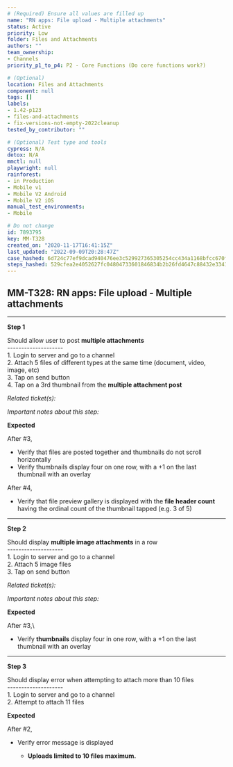 ```yaml
---
# (Required) Ensure all values are filled up
name: "RN apps: File upload - Multiple attachments"
status: Active
priority: Low
folder: Files and Attachments
authors: ""
team_ownership: 
- Channels
priority_p1_to_p4: P2 - Core Functions (Do core functions work?)

# (Optional)
location: Files and Attachments
component: null
tags: []
labels: 
- 1.42-p123
- files-and-attachments
- fix-versions-not-empty-2022cleanup
tested_by_contributor: ""

# (Optional) Test type and tools
cypress: N/A
detox: N/A
mmctl: null
playwright: null
rainforest: 
- in Production
- Mobile v1
- Mobile V2 Android
- Mobile V2 iOS
manual_test_environments: 
- Mobile

# Do not change
id: 7893795
key: MM-T328
created_on: "2020-11-17T16:41:15Z"
last_updated: "2022-09-09T20:28:47Z"
case_hashed: 6d724c77ef9dcad940476ee3c529927365305254cc434a1168bfcc670fd0accabccbe97cc7f8eafc2cc1024a482cda7c
steps_hashed: 529cfea2e4052627fc04804733601846834b2b26fd4647c88432e33419abef0c0ab7d2de45bee2a3e30eff46876ecb81
---
```


<!-- (Auto-generated) Based on frontmatter's "key" and "name" -->

## MM-T328: RN apps: File upload - Multiple attachments

---

**Step 1**

Should allow user to post **multiple attachments**\
\--------------------\
1\. Login to server and go to a channel\
2\. Attach 5 files of different types at the same time (document, video, image, etc)\
3\. Tap on send button\
4\. Tap on a 3rd thumbnail from the **multiple attachment post**

_Related ticket(s):_

_Important notes about this step:_

**Expected**

After #3,

- Verify that files are posted together and thumbnails do not scroll horizontally
- Verify thumbnails display four on one row, with a +1 on the last thumbnail with an overlay

After #4,

- Verify that file preview gallery is displayed with the **file header count** having the ordinal count of the thumbnail tapped (e.g. 3 of 5)

---

**Step 2**

Should display **multiple image attachments** in a row\
\--------------------\
1\. Login to server and go to a channel\
2\. Attach 5 image files\
3\. Tap on send button

_Related ticket(s):_

_Important notes about this step:_

**Expected**

After #3,\\

- Verify **thumbnails** display four in one row, with a +1 on the last thumbnail with an overlay

---

**Step 3**

Should display error when attempting to attach more than 10 files\
\--------------------\
1\. Login to server and go to a channel\
2\. Attempt to attach 11 files

**Expected**

After #2,

- Verify error message is displayed

  - **Uploads limited to 10 files maximum.**
